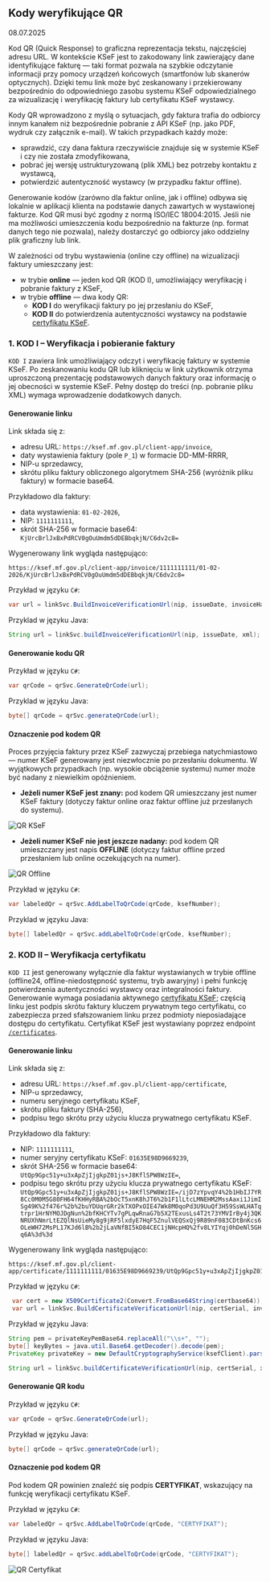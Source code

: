 ## Kody weryfikujące QR
08.07.2025

Kod QR (Quick Response) to graficzna reprezentacja tekstu, najczęściej adresu URL. W kontekście KSeF jest to zakodowany link zawierający dane identyfikujące fakturę — taki format pozwala na szybkie odczytanie informacji przy pomocy urządzeń końcowych (smartfonów lub skanerów optycznych). Dzięki temu link może być zeskanowany i przekierowany bezpośrednio do odpowiedniego zasobu systemu KSeF odpowiedzialnego za wizualizację i weryfikację faktury lub certyfikatu KSeF wystawcy.

Kody QR wprowadzono z myślą o sytuacjach, gdy faktura trafia do odbiorcy innym kanałem niż bezpośrednie pobranie z API KSeF (np. jako PDF, wydruk czy załącznik e-mail). W takich przypadkach każdy może:
- sprawdzić, czy dana faktura rzeczywiście znajduje się w systemie KSeF i czy nie została zmodyfikowana,
- pobrać jej wersję ustrukturyzowaną (plik XML) bez potrzeby kontaktu z wystawcą,
- potwierdzić autentyczność wystawcy (w przypadku faktur offline).

Generowanie kodów (zarówno dla faktur online, jak i offline) odbywa się lokalnie w aplikacji klienta na podstawie danych zawartych w wystawionej fakturze. Kod QR musi być zgodny z normą ISO/IEC 18004:2015. Jeśli nie ma możliwości umieszczenia kodu bezpośrednio na fakturze (np. format danych tego nie pozwala), należy dostarczyć go odbiorcy jako oddzielny plik graficzny lub link.

W zależności od trybu wystawienia (online czy offline) na wizualizacji faktury umieszczany jest:
- w trybie **online** — jeden kod QR (KOD I), umożliwiający weryfikację i pobranie faktury z KSeF,
- w trybie **offline** — dwa kody QR:
  - **KOD I** do weryfikacji faktury po jej przesłaniu do KSeF,
  - **KOD II** do potwierdzenia autentyczności wystawcy na podstawie [certyfikatu KSeF](\certyfikaty-KSeF.md).

### 1. KOD I – Weryfikacja i pobieranie faktury

```KOD I``` zawiera link umożliwiający odczyt i weryfikację faktury w systemie KSeF.
Po zeskanowaniu kodu QR lub kliknięciu w link użytkownik otrzyma uproszczoną prezentację podstawowych danych faktury oraz informację o jej obecności w systemie KSeF. Pełny dostęp do treści (np. pobranie pliku XML) wymaga wprowadzenie dodatkowych danych.

#### Generowanie linku
Link składa się z:
- adresu URL: `https://ksef.mf.gov.pl/client-app/invoice`,
- daty wystawienia faktury (pole `P_1`) w formacie DD-MM-RRRR,
- NIP-u sprzedawcy,
- skrótu pliku faktury obliczonego algorytmem SHA-256 (wyróżnik pliku faktury) w formacie base64.

Przykładowo dla faktury:
- data wystawienia: `01-02-2026`,
- NIP: `1111111111`,
- skrót SHA-256 w formacie base64: `KjUrcBrlJxBxPdRCV0gOuUmdm5dDEBbqkjN/C6dv2c8=`

Wygenerowany link wygląda następująco:
```
https://ksef.mf.gov.pl/client-app/invoice/1111111111/01-02-2026/KjUrcBrlJxBxPdRCV0gOuUmdm5dDEBbqkjN/C6dv2c8=
```

Przykład w języku ```C#```:
```csharp
var url = linkSvc.BuildInvoiceVerificationUrl(nip, issueDate, invoiceHash);
```

Przyklad w języku Java:
```java
String url = linkSvc.buildInvoiceVerificationUrl(nip, issueDate, xml);
```

#### Generowanie kodu QR
Przykład w języku ```C#```:
```csharp
var qrCode = qrSvc.GenerateQrCode(url);
```

Przyklad w języku Java:
```java
byte[] qrCode = qrSvc.generateQrCode(url);
```

#### Oznaczenie pod kodem QR
Proces przyjęcia faktury przez KSeF zazwyczaj przebiega natychmiastowo — numer KSeF generowany jest niezwłocznie po przesłaniu dokumentu. W wyjątkowych przypadkach (np. wysokie obciążenie systemu) numer może być nadany z niewielkim opóźnieniem.

- **Jeżeli numer KSeF jest znany:** pod kodem QR umieszczany jest numer KSeF faktury (dotyczy faktur online oraz faktur offline już przesłanych do systemu).

![QR KSeF](qr/qr-ksef.png)

- **Jeżeli numer KSeF nie jest jeszcze nadany:** pod kodem QR umieszczany jest napis **OFFLINE** (dotyczy faktur offline przed przesłaniem lub online oczekujących na numer).

![QR Offline](qr/qr-offline.png)

Przykład w języku ```C#```:
```csharp
var labeledQr = qrSvc.AddLabelToQrCode(qrCode, ksefNumber);
```

Przyklad w języku Java:
```java
byte[] labeledQr = qrSvc.addLabelToQrCode(qrCode, ksefNumber);
```

### 2. KOD II – Weryfikacja certyfikatu

```KOD II``` jest generowany wyłącznie dla faktur wystawianych w trybie offline (offline24, offline-niedostępność systemu, tryb awaryjny) i pełni funkcję potwierdzenia autentyczności wystawcy oraz integralności faktury. Generowanie wymaga posiadania aktywnego [certyfikatu KSeF](\certyfikaty-KSeF.md); częścią linku jest podpis skrótu faktury kluczem prywatnym tego certyfikatu, co zabezpiecza przed sfałszowaniem linku przez podmioty nieposiadające dostępu do certyfikatu. Certyfikat KSeF jest wystawiany poprzez endpoint [`/certificates`](https://ksef-test.mf.gov.pl/docs/v2/index.html#tag/Certyfikaty/paths/~1api~1v2~1certificates~1enrollments/post).

#### Generowanie linku

Link składa się z:
- adresu URL: `https://ksef.mf.gov.pl/client-app/certificate`,
- NIP-u sprzedawcy,
- numeru seryjnego certyfikatu KSeF,
- skrótu pliku faktury (SHA-256),
- podpisu tego skrótu przy użyciu klucza prywatnego certyfikatu KSeF.

Przykładowo dla faktury:
- NIP: `1111111111`,
- numer seryjny certyfikatu KSeF: `01635E98D9669239`,
- skrót SHA-256 w formacie base64: `UtQp9Gpc51y+u3xApZjIjgkpZ01js+J8KflSPW8WzIE=`,
- podpisu tego skrótu przy użyciu klucza prywatnego certyfikatu KSeF: `UtQp9Gpc51y+u3xApZjIjgkpZ01js+J8KflSPW8WzIE=/ijD7zYpvqY4%2b1HbIJ7YR8Cc0M0M5G80FH64fKHHyRBA%2bOcT5xnK8hJT6%2b1F1lLtcLMNEHM2MssAaxi1JimISg49K%2f476r%2b%2buYDUqrGRr2kTXOPxOIE47Wk8M0qoPd3U9UuQf3H59SsWLHATqtrpr1HrNYMOJDgNun%2bfKHCYTv7gPLqwRnaG7b5X2TExusLs4T2t73YMVIrBy4j3QKNRUXhNmrLtEZQlNsUieMy8g9jRF5lxdyE7HqF5ZnulVEQSxQj9R89nF083CDtBnKcs6OLeWH72MsPL17KJd6lB%2b2jLaVNfBI5kD84CEC1jNHcpHQ%2fv8LYIYqj0hDeNl5GHq6A%3d%3d`

Wygenerowany link wygląda następująco:

```
https://ksef.mf.gov.pl/client-app/certificate/1111111111/01635E98D9669239/UtQp9Gpc51y+u3xApZjIjgkpZ01js+J8KflSPW8WzIE=/ijD7zYpvqY4%2b1HbIJ7YR8Cc0M0M5G80FH64fKHHyRBA%2bOcT5xnK8hJT6%2b1F1lLtcLMNEHM2MssAaxi1JimISg49K%2f476r%2b%2buYDUqrGRr2kTXOPxOIE47Wk8M0qoPd3U9UuQf3H59SsWLHATqtrpr1HrNYMOJDgNun%2bfKHCYTv7gPLqwRnaG7b5X2TExusLs4T2t73YMVIrBy4j3QKNRUXhNmrLtEZQlNsUieMy8g9jRF5lxdyE7HqF5ZnulVEQSxQj9R89nF083CDtBnKcs6OLeWH72MsPL17KJd6lB%2b2jLaVNfBI5kD84CEC1jNHcpHQ%2fv8LYIYqj0hDeNl5GHq6A%3d%3d
```

Przykład w języku ```C#```:
```csharp
 var cert = new X509Certificate2(Convert.FromBase64String(certbase64));
 var url = linkSvc.BuildCertificateVerificationUrl(nip, certSerial, invoiceHash, cert, privateKey);
```

Przykład w języku Java:
```java
String pem = privateKeyPemBase64.replaceAll("\\s+", "");
byte[] keyBytes = java.util.Base64.getDecoder().decode(pem);
PrivateKey privateKey = new DefaultCryptographyService(ksefClient).parsePrivateKeyFromPem(keyBytes);

String url = linkSvc.buildCertificateVerificationUrl(nip, certSerial, xml, privateKey);
```

#### Generowanie QR kodu
Przykład w języku ```C#```:
```csharp
var qrCode = qrSvc.GenerateQrCode(url);
```

Przykład w języku Java:
```java
byte[] qrCode = qrSvc.generateQrCode(url);
```

#### Oznaczenie pod kodem QR

Pod kodem QR powinien znaleźć się podpis **CERTYFIKAT**, wskazujący na funkcję weryfikacji certyfikatu KSeF.

Przykład w języku ```C#```:
```csharp
var labeledQr = qrSvc.AddLabelToQrCode(qrCode, "CERTYFIKAT");
```

Przykład w języku Java:
```java
byte[] labeledQr = qrSvc.addLabelToQrCode(qrCode, "CERTYFIKAT");
```

![QR  Certyfikat](qr/qr-cert.png)